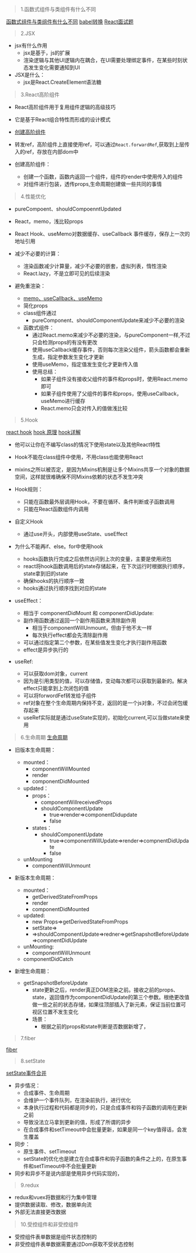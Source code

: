 

> 1.函数式组件与类组件有什么不同

[函数式组件与类组件有什么不同](https://overreacted.io/zh-hans/how-are-function-components-different-from-classes/)
[babel转换](https://babeljs.io/repl)
[React面试题](https://juejin.im/post/5d5f44dae51d4561df7805b4)


> 2.JSX

* jsx有什么作用
    * jsx是基于，js的扩展
    * 渲染逻辑与其他UI逻辑内在耦合，在UI需要处理绑定事件，在某些时刻状态发生变化需要通知到UI
* JSX是什么：
    * jsx是React.CreateElement语法糖

> 3.React高阶组件

* React高阶组件用于复用组件逻辑的高级技巧
* 它是基于React组合特性而形成的设计模式
* [创建高阶组件](https://juejin.im/post/5cad39b3f265da03502b1c0a)

* 转发ref，高阶组件上直接使用ref，可以通过`React.forwardRef`,获取到上层传入的ref，存放在内部dom中
* 创建高阶组件：
    * 创建一个函数，函数内返回一个组件，组件的render中使用传入的组件
    * 对组件进行包装，透传props,生命周期创建做一些共同的事情


> 4.性能优化

* pureCompoent、shouldCompoenntUpdated
* React，memo，浅比较props
* React Hook、useMemo对数据缓存、useCallback 事件缓存，保存上一次的地址引用

* 减少不必要的计算：
    * 渲染函数减少计算量，减少不必要的嵌套，虚拟列表，惰性渲染
    * React.lazy，不是立即可见的后续渲染
* 避免重渲染：
    * [memo、useCallback、useMemo](https://juejin.im/post/5d8dd1d6f265da5b950a431c)
    * 简化props
    * class组件通过
        * pureComponent、shouldComponentUpdate来减少不必要的渲染
    * 函数式组件：
        * 通过React.memo来减少不必要的渲染，与pureComponent一样,不过只会检测props的有没有更改
        * 使用useCallback缓存事件，否则每次渲染父组件，箭头函数都会重新生成，指定参数发生变化才更新
        * 使用useMemo，指定值发生变化才更新传入值
        * 使用总结：
            * 如果子组件没有接收父组件的事件和props时，使用React.memo即可
            * 如果子组件使用了父组件的事件和props，使用useCallback，useMemo进行缓存
            * React.memo只会对传入的值做浅比较


> 5.Hook

[react hook](https://www.jianshu.com/p/aafccf6e9ad6)
[hook 原理](https://github.com/brickspert/blog/issues/26)
[hook详解](https://juejin.im/post/5e53d9116fb9a07c9070da44)

* 他可以让你在不编写class的情况下使用state以及其他React特性
* Hook不能在class组件中使用，不用class也能使用React

* mixins之所以被否定，是因为Mixins机制是让多个Mixins共享一个对象的数据空间，这样就很难确保不同Mixins依赖的状态不发生冲突
* Hook规则：
    * 只能在函数最外层调用Hook，不要在循环、条件判断或子函数调用
    * 只能在React函数组件内调用
* 自定义Hook
    * 通过use开头，内部使用useState、useEffect
* 为什么不能再if、else。for中使用hook
    * hooks函数执行完成之后依然访问到上次的变量，主要是使用闭包
    * react将hook函数调用后的state存储起来，在下次运行时根据执行顺序，state拿到旧的state
    * 确保hooks的执行顺序一致
    * hooks通过执行顺序找到对应的state
* useEffect：
    * 相当于 componentDidMount 和 componentDidUpdate:
    * 副作用函数通过返回一个副作用函数来清除副作用
        * 相当于componentWillUnmount，但由于他不太一样
        * 每次执行effect都会先清除副作用
    * 可以通过指定第二个参数，在某些值发生变化才执行副作用函数
    * effect是异步执行的
* useRef:
    * 可以获取dom对象，current
    * 因为是引用类型的值，可以存储值，变动每次都可以获取到最新的。解决effect只能拿到上次闭包的值
    * 可以将forwordFef转发给子组件
    * ref对象在整个生命周期内保持不变，返回的是一个js对象，不过会闭包缓存起来
    * useRef实际就是通过useState实现的，初始化current,可以当做state来使用
    
> 6.生命周期
[生命周期](https://juejin.im/post/5df648836fb9a016526eba01)

* 旧版本生命周期：
    * mounted：
        * componentWillMounted
        * render
        * componentDidMounted
    * updated：
        * props：
            * componentWillreceivedProps
            * shouldComponentUpdate
                * true=>render=>componentDidupdate
                * false
        * states：
            * shouldComponentUpdate
                * true=>componentWillUpdate=>render=>compnentDidUpdate
                * false
    * unMounting
        * componentWillUnmount
* 新版本生命周期：
    * mounted：
        * getDerivedStateFromProps
        * render
        * componentDidMounted
    * updated:
        * new Props=>getDerivedStateFromProps
        * setState=>
        * =>shouldComponentUpdate=>redner=>getSnapshotBeforeUpdate=>compnentDidUpdate
    * unMounting:
        * componentWillUnmount
    * componentDidCatch

* 新增生命周期：
    * getSnapshotBeforeUpdate
        * state更新之后，render真正DOM渲染之前。接收之前的props、state，返回值作为componentDidUpdate的第三个参数。根绝更改值做一些之前的状态存储，如果往顶部插入了新元素，保证当前位置可视区位置不发生变化
        * 场景：
            * 根据之前的props和state判断是否数据新增了，


> 7.fiber

[fiber](https://juejin.im/post/5dadc6045188255a270a0f85)


> 8.setState

[setState事件合并](https://juejin.im/post/5b45c57c51882519790c7441)

* 异步情况：
    * 合成事件、生命周期
    * 会维护一个事件队列，在渲染前执行，进行优化
    * 本身执行过程和代码都是同步的，只是合成事件和钩子函数的调用在更新之前
    * 导致没法立马拿到更新的值，形成了所谓的异步
    * 在合成事件和setTimeout中会批量更新，如果是同一个key值得话，会发生覆盖
* 同步：
    * 原生事件、setTimeout
    * setState的优化也是建立在合成事件和钩子函数的条件之上的，在原生事件和setTimeout中不会批量更新
* 同步和异步不是说内部是使用异步代码实现的，

> 9.redux

* redux和vuex将数据和行为集中管理
* 提供数据读取、修改，数据单向流
* 外部无法直接更改数据

> 10.受控组件和非受控组件

* 受控组件表单数据是组件状态控制的
* 非受控组件表单数据需要通过Dom获取不受状态控制